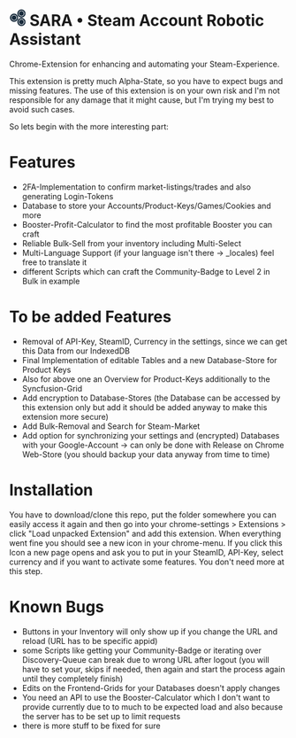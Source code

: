 <img src="./images/icon-48x48.png" alt="SteamAccountRoboticAssistantr" width="auto" height="30">  SARA • Steam Account Robotic Assistant
===================

Chrome-Extension for enhancing and automating your Steam-Experience.

This extension is pretty much Alpha-State, so you have to expect bugs and missing features. 
The use of this extension is on your own risk and I'm not responsible for any damage that 
it might cause, but I'm trying my best to avoid such cases.

So lets begin with the more interesting part:

# Features
- 2FA-Implementation to confirm market-listings/trades and also generating Login-Tokens
- Database to store your Accounts/Product-Keys/Games/Cookies and more
- Booster-Profit-Calculator to find the most profitable Booster you can craft
- Reliable Bulk-Sell from your inventory including Multi-Select
- Multi-Language Support (if your language isn't there -> _locales) feel free to translate it
- different Scripts which can craft the Community-Badge to Level 2 in Bulk in example

# To be added Features
- Removal of API-Key, SteamID, Currency in the settings, since we can get this Data from our IndexedDB
- Final Implementation of editable Tables and a new Database-Store for Product Keys
- Also for above one an Overview for Product-Keys additionally to the Syncfusion-Grid
- Add encryption to Database-Stores (the Database can be accessed by this extension only but add it should be added anyway to make this extension more secure)
- Add Bulk-Removal and Search for Steam-Market
- Add option for synchronizing your settings and (encrypted) Databases with your Google-Account -> can only be done with Release on Chrome Web-Store (you should backup your data anyway from time to time)

# Installation

You have to download/clone this repo, put the folder somewhere you can easily access it again
and then go into your chrome-settings > Extensions > click "Load unpacked Extension" and add
this extension. When everything went fine you should see a new icon in your chrome-menu.
If you click this Icon a new page opens and ask you to put in your SteamID, API-Key, select
currency and if you want to activate some features. You don't need more at this step.

# Known Bugs

- Buttons in your Inventory will only show up if you change the URL and reload (URL has to be specific appid)
- some Scripts like getting your Community-Badge or iterating over Discovery-Queue can break due to wrong URL after logout (you will have to set your, skips if needed, then again and start the process again until they completely finish)
- Edits on the Frontend-Grids for your Databases doesn't apply changes
- You need an API to use the Booster-Calculator which I don't want to provide currently due to to much to be expected load and also because the server has to be set up to limit requests
- there is more stuff to be fixed for sure

[logo]: https://raw.githubusercontent.com/Pandiora/SteamAccountRoboticAssistant/master/images/icon-48x48.png "SteamAccountRoboticAssistant"
